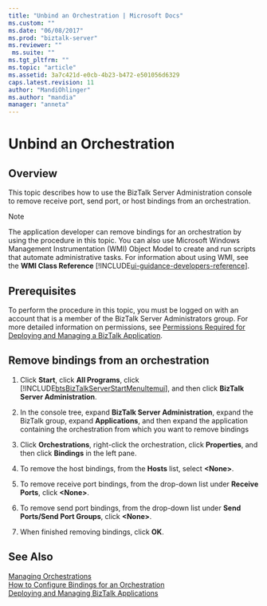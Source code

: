```yaml
---
title: "Unbind an Orchestration | Microsoft Docs"
ms.custom: ""
ms.date: "06/08/2017"
ms.prod: "biztalk-server"
ms.reviewer: ""
 ms.suite: ""
ms.tgt_pltfrm: ""
ms.topic: "article"
ms.assetid: 3a7c421d-e0cb-4b23-b472-e501056d6329
caps.latest.revision: 11
author: "MandiOhlinger"
ms.author: "mandia"
manager: "anneta"
---
```

# Unbind an Orchestration

## Overview
This topic describes how to use the BizTalk Server Administration console to remove receive port, send port, or host bindings from an orchestration.  
  
> [!NOTE]
>  The application developer can remove bindings for an orchestration  by using the procedure in this topic. You can also use Microsoft Windows Management Instrumentation (WMI) Object Model to create and run scripts that automate administrative tasks. For information about using WMI, see the **WMI Class Reference** [!INCLUDE[ui-guidance-developers-reference](../includes/ui-guidance-developers-reference.md)].
  
## Prerequisites  
 To perform the procedure in this topic, you must be logged on with an account that is a member of the BizTalk Server Administrators group. For more detailed information on permissions, see [Permissions Required for Deploying and Managing a BizTalk Application](../core/permissions-required-for-deploying-and-managing-a-biztalk-application.md).  
  
## Remove bindings from an orchestration  
  
1.  Click **Start**, click **All Programs**, click [!INCLUDE[btsBizTalkServerStartMenuItemui](../includes/btsbiztalkserverstartmenuitemui-md.md)], and then click **BizTalk Server Administration**.  
  
2.  In the console tree, expand **BizTalk Server Administration**, expand the BizTalk group, expand **Applications**, and then expand the application containing the orchestration from which you want to remove bindings  
  
3.  Click **Orchestrations**, right-click the orchestration, click **Properties**, and then click **Bindings** in the left pane.  
  
4.  To remove the host bindings, from the **Hosts** list, select **\<None>**.  
  
5.  To remove receive port bindings, from the drop-down list under **Receive Ports**, click **\<None>**.  
  
6.  To remove send port bindings, from the drop-down list under **Send Ports/Send Port Groups**, click **\<None>**.  
  
7.  When finished removing bindings, click **OK**.  
  
## See Also  
 [Managing Orchestrations](../core/managing-orchestrations.md)   
 [How to Configure Bindings for an Orchestration](../core/how-to-configure-bindings-for-an-orchestration.md)   
 [Deploying and Managing BizTalk Applications](../core/deploying-and-managing-biztalk-applications.md)